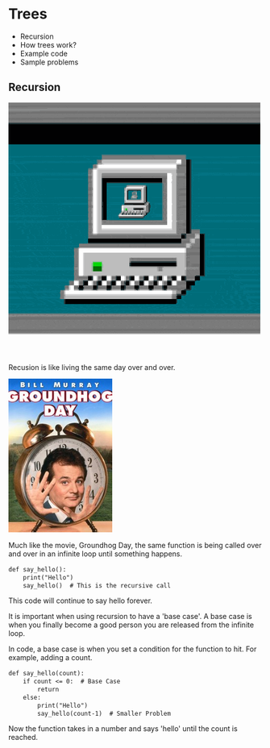 # Trees
* Recursion
* How trees work?
* Example code
* Sample problems

## Recursion
![](images/giphy.gif)

Recusion is like living the same day over and over.

![](images/ground_hod.jpg)

Much like the movie, Groundhog Day, the same function is being called over and over in an infinite loop until something happens.

    def say_hello():  
        print("Hello")
        say_hello()  # This is the recursive call

This code will continue to say hello forever.

It is important when using recursion to have a 'base case'. A base case is when you finally become a good person you are released from the infinite loop. 

In code, a base case is when you set a condition for the function to hit. For example, adding a count.

    def say_hello(count):
	    if count <= 0:  # Base Case
		    return
        else:
            print("Hello")
            say_hello(count-1)  # Smaller Problem

Now the function takes in a number and says 'hello' until the count is reached.
